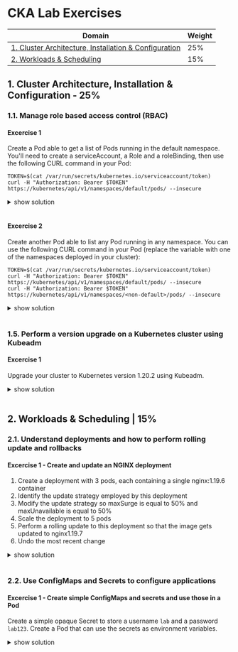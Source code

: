 # CKA Lab Exercises

Domain	| Weight
------- | -------------
[1. Cluster Architecture, Installation & Configuration](CKA-Lab-Exercises.md#1-cluster-architecture-installation--configuration-25)  |  25%  
[2. Workloads & Scheduling](CKA-Lab-Exercises.md#2-workloads--scheduling-15)  |  15%  



## 1. Cluster Architecture, Installation & Configuration - 25%  
### 1.1. Manage role based access control (RBAC)

#### Excercise 1  
Create a Pod able to get a list of Pods running in the default namespace.
You'll need to create a serviceAccount, a Role and a roleBinding, then use the following CURL command in your Pod:
```
TOKEN=$(cat /var/run/secrets/kubernetes.io/serviceaccount/token)
curl -H "Authorization: Bearer $TOKEN" https://kubernetes/api/v1/namespaces/default/pods/ --insecure
```

<details><summary>show solution</summary>
<p>

Create a serviceAccount:
```
kubectl create sa sa-demo
```
serviceAccount YAML file:
```yaml
apiVersion: v1
kind: ServiceAccount
metadata:
  name: sa-demo
  namespace: default
```
Create a Role allowing to list pods:
```
kubectl create role role-list-pods --verb=list --resource=pods
```
Role YAML file:
```yaml
apiVersion: rbac.authorization.k8s.io/v1
kind: Role
metadata:
  name: role-list-pods
  namespace: default
rules:
- apiGroups:
  - ""
  resources:
  - pods
  verbs:
  - list
```
Create a RoleBinding for the `role-list-pods` Role to the `sa-demo` serviceAccount:
```
kubectl create rolebinding rb-list-pods --serviceaccount=default:sa-demo --role=role-list-pods
```
RoleBinding YAML file:
```yaml
apiVersion: rbac.authorization.k8s.io/v1
kind: RoleBinding
metadata:
  name: rb-list-pods
  namespace: default
roleRef:
  apiGroup: rbac.authorization.k8s.io
  kind: Role
  name: role-list-pods
subjects:
- kind: ServiceAccount
  name: sa-demo
  namespace: default
```

Create a Pod using the `sa-demo` serviceAccount:
```
kubectl run -it pod-sa-demo --image=alpine --serviceaccount=sa-demo --rm
```

Pod YAML file:
```yaml
apiVersion: v1
kind: Pod
metadata:
  name: pod-sa-demo
spec:
  serviceAccountName: sa-demo   #<---
  containers:
  - name: alpine
    image: alpine
    command:
    - "/bin/sh"
    - "-c"
    - "sleep 1000"
```

Verify you can get the list of Pods running in the default namespace from the API server:

```
kubectl exec pod-sa-demo -it -- sh
apk add curl
TOKEN=$(cat /var/run/secrets/kubernetes.io/serviceaccount/token)
curl -H "Authorization: Bearer $TOKEN" https://kubernetes/api/v1/namespaces/default/pods/ --insecure
```

Pods list is shown: 
```
{
  "kind": "PodList",
  "apiVersion": "v1",
  "metadata": {
    "resourceVersion": "710310"
  },
  "items": [
    ...
    
```
If it fails, you'd get this:
```
{
  "kind": "Status",
  "apiVersion": "v1",
  "metadata": {

  },
  "status": "Failure",
  "message": "pods is forbidden: User \"system:serviceaccount:default:default\" cannot list resource \"pods\" in API group \"\" in the namespace \"default\"",
  "reason": "Forbidden",
  "details": {
    "kind": "pods"
  },
  "code": 403
}
```

</p>
</details>
<br/>

#### Excercise 2  
Create another Pod able to list any Pod running in any namespace.
You can use the following CURL command in your Pod (replace the <non-default> variable with one of the namespaces deployed in your cluster):
```
TOKEN=$(cat /var/run/secrets/kubernetes.io/serviceaccount/token)
curl -H "Authorization: Bearer $TOKEN" https://kubernetes/api/v1/namespaces/default/pods/ --insecure
curl -H "Authorization: Bearer $TOKEN" https://kubernetes/api/v1/namespaces/<non-default>/pods/ --insecure
```
<details><summary>show solution</summary>
<p>

Create a serviceAccount:
```
kubectl create sa sa-demo2
```
serviceAccount YAML file:
```yaml
apiVersion: v1
kind: ServiceAccount
metadata:
  name: sa-demo2
  namespace: default
```
Create a ClusterRole allowing to list pods:
```
kubectl create clusterrole cr-list-pods --verb=list --resource=pods
```
Role YAML file:
```yaml
apiVersion: rbac.authorization.k8s.io/v1
kind: ClusterRole
metadata:
  name: cr-list-pods
  namespace: default
rules:
- apiGroups:
  - ""
  resources:
  - pods
  verbs:
  - list
```
Create a ClusterRoleBinding for the `cr-list-pods` ClusterRole to the `sa-demo2` serviceAccount:
```
kubectl create clusterrolebinding crb-list-pods --serviceaccount=default:sa-demo2 --clusterrole=cr-list-pods
```
RoleBinding YAML file:
```yaml
apiVersion: rbac.authorization.k8s.io/v1
kind: ClusterRoleBinding
metadata:
  name: crb-list-pods
  namespace: default
roleRef:
  apiGroup: rbac.authorization.k8s.io
  kind: ClusterRole
  name: cr-list-pods
subjects:
- kind: ServiceAccount
  name: sa-demo2
  namespace: default
```

Create a Pod using the `sa-demo2` serviceAccount:
```
kubectl run -it pod-sa-demo2 --image=alpine --serviceaccount=sa-demo2 --rm
```

Pod YAML file:
```yaml
apiVersion: v1
kind: Pod
metadata:
  name: pod-sa-demo2
spec:
  serviceAccountName: sa-demo2   #<---
  containers:
  - name: alpine
    image: alpine
    command:
    - "/bin/sh"
    - "-c"
    - "sleep 1000"
```

Verify that you can get the list of Pods running in the any namespace from the API server:
```
kubectl exec pod-sa-demo2 -it -- sh
apk add curl
TOKEN=$(cat /var/run/secrets/kubernetes.io/serviceaccount/token)
curl -H "Authorization: Bearer $TOKEN" https://kubernetes/api/v1/namespaces/default/pods/ --insecure
curl -H "Authorization: Bearer $TOKEN" https://kubernetes/api/v1/namespaces/ns1/pods/ --insecure
curl -H "Authorization: Bearer $TOKEN" https://kubernetes/api/v1/namespaces/ns2/pods/ --insecure
```

Pods list is shown: 
```
{
  "kind": "PodList",
  "apiVersion": "v1",
  "metadata": {
    "resourceVersion": "710310"
  },
  "items": [
    ...
    
```
If it fails, you'd get this:
```
{
  "kind": "Status",
  "apiVersion": "v1",
  "metadata": {

  },
  "status": "Failure",
  "message": "pods is forbidden: User \"system:serviceaccount:default:default\" cannot list resource \"pods\" in API group \"\" in the namespace \"default\"",
  "reason": "Forbidden",
  "details": {
    "kind": "pods"
  },
  "code": 403
}
```

</p>
</details>
<br/>


### 1.5. Perform a version upgrade on a Kubernetes cluster using Kubeadm

#### Excercise 1  
Upgrade your cluster to Kubernetes version 1.20.2 using Kubeadm.

<details><summary>show solution</summary>
<p>

Upgrade the Control Plane:
```
kubeadm version 
sudo apt-mark unhold kubeadm 
sudo apt-get update 
sudo apt-get install -y kubeadm=1.20.2-00 
sudo apt-mark hold kubeadm
sudo kubeadm upgrade node 
kubeadm version 

kubectl drain <control-node> --ignore-daemonsets
kubectl version 
sudo apt-mark unhold kubelet kubectl 
sudo apt-get update 
sudo apt-get install -y kubelet=1.20.2-00 kubectl=1.20.2-00 
sudo apt-mark hold kubelet kubectl 
sudo systemctl daemon-reload 
sudo systemctl restart kubelet 
kubectl version

kubectl get nodes
```
Upgrade each Worker Node:
```
kubectl drain <worker-node> --ignore-daemonsets
ssh <worker-node>
sudo apt-get install -y --allow-change-held-packages kubeadm=<version>

sudo kubeadm upgrade node

sudo apt-get update && \
sudo apt-get install -y --allow-change-held-packages kubelet=<version> kubectl=<version>
sudo systemctl daemon-reload
sudo systemctl restart kubelet
exit
kubectl uncordon <control-node>
kubectl get nodes
```
</p>
</details>
<br/>

## 2. Workloads & Scheduling	| 15%  
### 2.1. Understand deployments and how to perform rolling update and rollbacks

#### Excercise 1 - Create and update an NGINX deployment

1. Create a deployment with 3 pods, each containing a single nginx:1.19.6 container
2. Identify the update strategy employed by this deployment
3. Modify the update strategy so maxSurge is equal to 50% and maxUnavailable is equal to 50%
4. Scale the deployment to 5 pods
5. Perform a rolling update to this deployment so that the image gets updated to nginx1.19.7
6. Undo the most recent change

<details><summary>show solution</summary>
<p>

1. Create a deployment with 3 pods, each containing a single nginx:1.19.6 container:

```
kubectl create deploy nginx --image=nginx:1.19.6 --replicas=3
```
Deployment YAML file:
```yaml
apiVersion: apps/v1
kind: Deployment
metadata:
  labels:
    app: nginx
  name: nginx
  namespace: default
spec:
  replicas: 3
  selector:
    matchLabels:
      app: nginx
  template:
    metadata:
      labels:
        app: nginx
    spec:
      containers:
      - name: nginx
        image: nginx:1.19.6      
```

Verify:
```
kubectl get deploy nginx -o wide
```

2. Identify the update strategy employed by this deployment:
```
kubectl describe deploy nginx | grep Strategy
```

3. Modify the update strategy so maxSurge is equal to 50% and maxUnavailable is equal to 50%

Edit the deployment API resource directly:
```
kubectl edit deploy nginx
```
Or create a patch file for the new rollingUpdate values and use `kubectl patch`:
```
vi patch.yml
```
```yaml
  spec:
    strategy:
      rollingUpdate:
        maxSurge: 50%
        maxUnavailable: 50%
```

```
kubectl patch deploy nginx --patch-file=patch.yml
```
Verify:
```
kubectl describe deploy nginx | grep Strategy
```

4. Scale the deployment to 5 pods

```
kubectl scale deploy nginx --replicas=5 --record
```
Or edit the deployment API resource directly:
```
kubectl edit deploy nginx
```

Verify:
```
kubectl get deploy nginx -o wide
```

5. Perform a rolling update to this deployment so that the image gets updated to nginx1.19.7

```
kubectl set image deploy nginx nginx=nginx:1.19.7 --record
```
Verify:
```
kubectl get deploy nginx -o wide
kubectl get po -o wide
```

6. Undo the most recent change

```
kubectl rollout history deployment nginx
kubectl rollout undo deployment nginx
```
Verify:
```
kubectl rollout history deployment nginx
kubectl get deploy nginx -o wide
```

</p>
</details>
<br/>


### 2.2. Use ConfigMaps and Secrets to configure applications

#### Excercise 1 - Create simple ConfigMaps and secrets and use those in a Pod

Create a simple opaque Secret to store a username `lab` and a password `lab123`.
Create a Pod that can use the secrets as environment variables.

<details><summary>show solution</summary>
<p>
Create the generic Secret

Imperative method:    
```
kubectl create secret generic lab --from-literal=username=lab --from-literal=password=lab123
```

#### Excercise 2 - Create Secrets and use it in a Pod's environment
Create a simple opaque Secret to store a username `lab` and a password `lab123`.
Create a Pod that can use the secrets as environment variables.

<details><summary>show solution</summary>
<p>
Create the generic Secret

Imperative method:    
```
kubectl create secret generic lab --from-literal=username=lab --from-literal=password=lab123
```

Declarative method:  
```yaml
apiVersion: v1
kind: Secret
type: Opaque
metadata:
  name: lab
  namespace: default
data:
  username: bGFi
  password: bGFiMTIz
```
```
echo -n lab | base64
echo -n lab123 | base64
```

Create the Pod:
```yaml
apiVersion: v1
kind: Pod
metadata:
  name: lab
spec:
  containers:
  - name: busybox
    image: busybox
    command: ["/bin/sh", "-c", "env | grep lab"]
    envFrom:
      - secretRef:
          name: lab
```
Or (a bit more complicated):

```yaml
apiVersion: v1
kind: Pod
metadata:
  name: lab
spec:
  containers:
  - name: busybox
    image: busybox
    command: ["/bin/sh", "-c", "env | grep lab"]
    env:
      - name: USERNAME
        valueFrom:
          secretKeyRef:
            name: lab
            key: username
      - name: PASSWORD
        valueFrom:
          secretKeyRef:
            name: lab
            key: password
```
Verify
```
kubectl get po
kubectl logs lab
```

</p>
</details>
<br/>

#### Excercise 3 - Using ConfigMaps for an NGINX deployment
Create a NGINX deployment using a custom configuration file and a customer index.html file (described below). The deployment should include 3 replicas.
Create a Service that will expose its Pods on port 30080 of each cluster node.

<details><summary>show configuration files</summary>
<p>
index.html:

```
<html>
<link rel="preconnect" href="https://fonts.gstatic.com">
<link href="https://fonts.googleapis.com/css2?family=Ubuntu:wght@300;700&display=swap" rel="stylesheet">
<head>
  <title>CKA Website</title>
</head>
<body>
<h1 align="center" style="font-family:Ubuntu">WELCOME TO YOUR CKA WEBSITE</h1>
<p align="center">
  <img src="https://www.cncf.io/wp-content/uploads/2020/08/logo_cka_whitetext-2-500x500.png">
</p>
<br/><br/>
<p>This is the Server's IP address: $server_addr</p>
<br/>
</body>
</html>
```

nginx.conf:

```
user nginx;
worker_processes  1;
events {
  worker_connections  10240;
}
http {
  server {
      listen       80;
      server_name  localhost;
      location / {
        root   /config;
        index  index.html index.htm;
    }
  }
}
```
</p>
</details>
<br/>

<details><summary>show solution</summary>
<p>

Create a configMap for both the nginx.conf and index.html files

Imperative method:  
```
k create cm nginx-static --from-file=index.html --from-file=nginx.conf
```

Declarative method:  
```yaml
Name:         nginx-static
Namespace:    default
Labels:       <none>
Annotations:  <none>

Data
====
index.html:
----
<html>
<link rel="preconnect" href="https://fonts.gstatic.com">
<link href="https://fonts.googleapis.com/css2?family=Ubuntu:wght@300;700&display=swap" rel="stylesheet">
<head>
  <title>CKA Website</title>
</head>
<body>
<h1 align="center" style="font-family:Ubuntu">WELCOME TO YOUR CKA WEBSITE</h1>
<p align="center">
  <img src="https://www.cncf.io/wp-content/uploads/2020/08/logo_cka_whitetext-2-500x500.png">
</p>
<br/>
</body>
</html>

nginx.conf:
----
user nginx;
worker_processes  1;
events {
  worker_connections  10240;
}
http {
  server {
      listen       80;
      server_name  localhost;
      location / {
        root   /config;
        index  index.html index.htm;
    }
  }
}
```
Verify
```
kubectl get cm nginx-static
kubectl describe cm nginx-static
```

Create the NGINX deployment using the configMap data:
```yaml
apiVersion: apps/v1
kind: Deployment
metadata:
  name: nginx-static
spec:
  replicas: 3
  selector:
    matchLabels:
      app: nginx-static
  template:
    metadata:
      labels:
        app: nginx-static
    spec:
      containers:
        - name: nginx
          image: nginx
          volumeMounts:
            - name: config
              mountPath: /etc/nginx/nginx.conf
              subPath: nginx.conf
              readOnly: true
            - name: index
              mountPath: /config/index.html
              subPath: index.html
              readOnly: true
      volumes:
        - name: config
          configMap:
            name: nginx-static
            items:
              - key: nginx.conf
                path: nginx.conf
        - name: index
          configMap:
            name: nginx-static
            items:
              - key: index.html
                path: index.html
```
Verify
```
kubectl get deploy nginx-static
kubectl get po -l app=nginx-static
```

Create a Service 

Imperative method:    
```
kubectl create service nodeport nginx-static --tcp=80:80 --node-port=30080
```

Declarative method:    
```yaml
apiVersion: v1
kind: Service
metadata:
  labels:
    app: nginx-static
  name: nginx-static
  namespace: default
spec:
  type: NodePort
  selector:
    app: nginx-static
  ports:
  - name: http
    protocol: TCP
    port: 80
    targetPort: 80
    nodePort: 30088
```
Verify  
```
kubectl get svc nginx-static -o wide
kubectl get ep nginx-static
kubectl run curl --image=nginx -i --rm -- curl <any-node-ip>:30080
```

</p>
</details>
<br/>



### 2.3. Know how to scale applications

#### Excercise 1 - 
<details><summary>show solution</summary>
<p>
```

```
</p>
</details>
<br/>

#### Excercise 2 - 
<details><summary>show solution</summary>
<p>
```

```
</p>
</details>
<br/>


### 2.4. Understand the primitives used to create robust, self-healing, application deployments	

#### Excercise 1 - 
<details><summary>show solution</summary>
<p>
```

```
</p>
</details>
<br/>

#### Excercise 2 - 
<details><summary>show solution</summary>
<p>
```

```
</p>
</details>
<br/>

### 2.5. Understand how resource limits can affect Pod scheduling	

#### Excercise 1 - 
<details><summary>show solution</summary>
<p>
```

```
</p>
</details>
<br/>

#### Excercise 2 - 
<details><summary>show solution</summary>
<p>
```

```
</p>
</details>
<br/>

###  2.6. Awareness of manifest management and common templating tools

#### Excercise 1 - 
<details><summary>show solution</summary>
<p>
```

```
</p>
</details>
<br/>

#### Excercise 2 - 
<details><summary>show solution</summary>
<p>
```

```
</p>
</details>
<br/>
